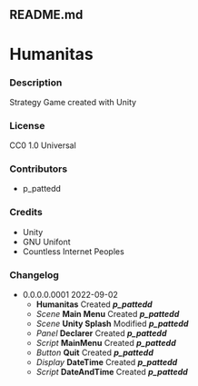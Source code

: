 README.md
---------

**Humanitas**
=============

### Description
Strategy Game created with Unity

### License
CC0 1.0 Universal

### Contributors
- p_pattedd

### Credits
- Unity
- GNU Unifont
- Countless Internet Peoples

### Changelog
- 0.0.0.0.0001			2022-09-02
	- **Humanitas** Created						***p_pattedd***
	- *Scene* **Main Menu** Created					***p_pattedd***
	- *Scene* **Unity Splash** Modified				***p_pattedd***
	- *Panel* **Declarer** Created					***p_pattedd***
	- *Script* **MainMenu** Created					***p_pattedd***
	- *Button* **Quit** Created					***p_pattedd***
	- *Display* **DateTime** Created				***p_pattedd***
	- *Script* **DateAndTime** Created				***p_pattedd***
